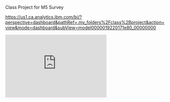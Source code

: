 Class Project for M5 Survey

https://us1.ca.analytics.ibm.com/bi/?perspective=dashboard&pathRef=.my_folders%2Fclass%2Bproject&action=view&mode=dashboard&subView=model0000019220171e80_00000000


<iframe src="https://us1.ca.analytics.ibm.com/bi/?perspective=dashboard&amp;pathRef=.my_folders%2Fclass%2Bproject&amp;closeWindowOnLastView=true&amp;ui_appbar=false&amp;ui_navbar=false&amp;shareMode=embedded&amp;action=view&amp;mode=dashboard&amp;subView=model0000019220171e80_00000000" width="320" height="200" frameborder="0" gesture="media" allow="encrypted-media" allowfullscreen=""></iframe>
